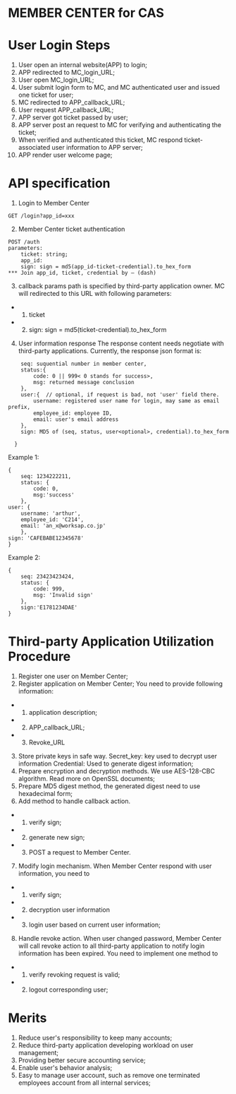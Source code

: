 # MEMBER CENTER for CAS
# User Login Steps
1. User open an internal website(APP) to login;
2. APP redirected to MC_login_URL;
3. User open MC_login_URL;
4. User submit login form to MC, and MC authenticated user and issued one ticket for user;
5. MC redirected to APP_callback_URL;
6. User request APP_callback_URL;
7. APP server got ticket passed by user;
8. APP server post an request to MC for verifying and authenticating the ticket;
9. When verified and authenticated this ticket, MC respond ticket-associated user information to APP server;
10. APP render user welcome page;

# API specification
1. Login to Member Center
```
GET /login?app_id=xxx
```
2. Member Center ticket authentication
```
POST /auth
parameters:
    ticket: string;
    app_id:
    sign: sign = md5(app_id-ticket-credential).to_hex_form
*** Join app_id, ticket, credential by – (dash)
```

3. callback params
path is specified by third-party application owner. MC will redirected to this URL with following parameters:
- 1) ticket
- 2) sign: sign = md5(ticket-credential).to_hex_form

4. User information response
The response content needs negotiate with third-party applications. Currently, the response json format is:
```{
    seq: suquential number in member center,
    status:{
        code: 0 || 999< 0 stands for success>,
        msg: returned message conclusion
    },
    user:{  // optional, if request is bad, not 'user' field there.
        username: registered user name for login, may same as email prefix,
        employee_id: employee ID,
        email: user's email address
    },
    sign: MD5 of (seq, status, user<optional>, credential).to_hex_form

  }
  ```
  Example 1:
  ```
  {
      seq: 1234222211,
      status: {
          code: 0,
          msg:'success'
      },
  user: {
      username: 'arthur',
      employee_id: 'C214',
      email: 'an_x@worksap.co.jp'
      },
  sign: 'CAFEBABE12345678'
  }
  ```

  Example 2:
  ```
  {
      seq: 23423423424,
      status: {
          code: 999,
          msg: 'Invalid sign'
      },
      sign:'E1781234DAE'
  }
  ```


# Third-party Application Utilization Procedure
  1. Register one user on Member Center;
  2. Register application on Member Center;
  You need to provide following information:
  - 1) application description;
  - 2) APP_callback_URL;
  - 3) Revoke_URL
  3. Store private keys in safe way.
  Secret_key: key used to decrypt user information
  Credential: Used to generate digest information;
  4. Prepare encryption and decryption methods. We use AES-128-CBC algorithm. Read more on OpenSSL documents;
  5. Prepare MD5 digest method, the generated digest need to use hexadecimal form;
  6. Add method to handle callback action.
  - 1) verify sign;
  - 2) generate new sign;
  - 3) POST a request to Member Center.
  7. Modify login mechanism. When Member Center respond with user information, you need to
  - 1) verify sign;
  - 2) decryption user information
  - 3) login user based on current user information;

  8. Handle revoke action. When user changed password, Member Center will call revoke action to all third-party application to notify login information has been expired. You need to implement one method to
  - 1) verify revoking request is valid;
  - 2) logout corresponding user;

# Merits
  1. Reduce user's responsibility to keep many accounts;
  2. Reduce third-party application developing workload on user management;
  3. Providing better secure accounting service;
  4. Enable user's behavior analysis;
  5. Easy to manage user account, such as remove one terminated employees account from all internal services;
